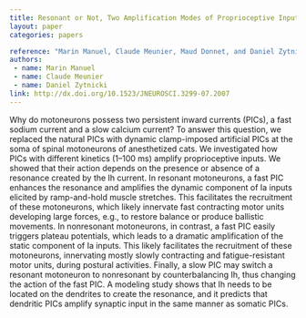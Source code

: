 ```yaml
---
title: Resonant or Not, Two Amplification Modes of Proprioceptive Inputs by Persistent Inward Currents in Spinal Motoneurons
layout: paper
categories: papers

reference: "Marin Manuel, Claude Meunier, Maud Donnet, and Daniel Zytnicki. Resonant or Not, Two Amplification Modes of Proprioceptive Inputs by Persistent Inward Currents in Spinal Motoneurons (2007) Journal of Neuroscience, 27(47):12977-12988."
authors: 
 - name: Marin Manuel
 - name: Claude Meunier
 - name: Daniel Zytnicki
link: http://dx.doi.org/10.1523/JNEUROSCI.3299-07.2007
---
```


Why do motoneurons possess two persistent inward currents (PICs), a fast sodium current and a slow calcium current? To answer this question, we replaced the natural PICs with dynamic clamp-imposed artificial PICs at the soma of spinal motoneurons of anesthetized cats. We investigated how PICs with different kinetics (1–100 ms) amplify proprioceptive inputs. We showed that their action depends on the presence or absence of a resonance created by the Ih current. In resonant motoneurons, a fast PIC enhances the resonance and amplifies the dynamic component of Ia inputs elicited by ramp-and-hold muscle stretches. This facilitates the recruitment of these motoneurons, which likely innervate fast contracting motor units developing large forces, e.g., to restore balance or produce ballistic movements. In nonresonant motoneurons, in contrast, a fast PIC easily triggers plateau potentials, which leads to a dramatic amplification of the static component of Ia inputs. This likely facilitates the recruitment of these motoneurons, innervating mostly slowly contracting and fatigue-resistant motor units, during postural activities. Finally, a slow PIC may switch a resonant motoneuron to nonresonant by counterbalancing Ih, thus changing the action of the fast PIC. A modeling study shows that Ih needs to be located on the dendrites to create the resonance, and it predicts that dendritic PICs amplify synaptic input in the same manner as somatic PICs.
